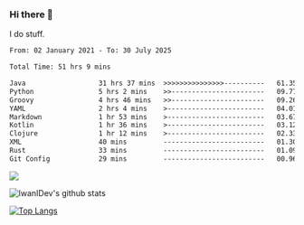 ### Hi there 👋
I do stuff.

<!--START_SECTION:waka-->

```txt
From: 02 January 2021 - To: 30 July 2025

Total Time: 51 hrs 9 mins

Java                  31 hrs 37 mins  >>>>>>>>>>>>>>>----------   61.35 %
Python                5 hrs 2 mins    >>-----------------------   09.77 %
Groovy                4 hrs 46 mins   >>-----------------------   09.26 %
YAML                  2 hrs 4 mins    >------------------------   04.01 %
Markdown              1 hr 53 mins    >------------------------   03.67 %
Kotlin                1 hr 36 mins    >------------------------   03.12 %
Clojure               1 hr 12 mins    >------------------------   02.33 %
XML                   40 mins         -------------------------   01.30 %
Rust                  33 mins         -------------------------   01.09 %
Git Config            29 mins         -------------------------   00.96 %
```

<!--END_SECTION:waka-->

![](https://komarev.com/ghpvc/?username=IwanIDev&color=orange)

![IwanIDev's github stats](https://github-readme-stats.vercel.app/api?username=IwanIDev&count_private=true&show_icons=true&theme=gruvbox&include_all_commits=true)

[![Top Langs](https://github-readme-stats.vercel.app/api/top-langs/?username=IwanIDev&theme=gruvbox)](https://github.com/anuraghazra/github-readme-stats)
